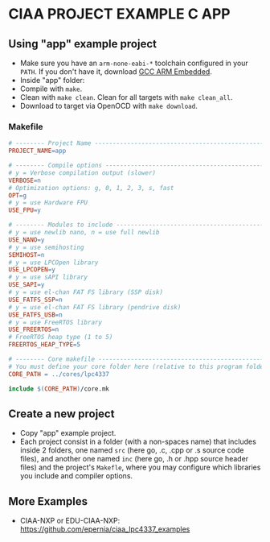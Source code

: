 # CIAA PROJECT EXAMPLE C APP

## Using "app" example project
- Make sure you have an ```arm-none-eabi-*``` toolchain configured in your ```PATH```. If you don't have it, download [GCC ARM Embedded](https://developer.arm.com/open-source/gnu-toolchain/gnu-rm).
- Inside "app" folder:
- Compile with ```make```.
- Clean with ```make clean```. Clean for all targets with ```make clean_all```.
- Download to target via OpenOCD with ```make download```.

### Makefile

```makefile
# -------- Project Name ------------------------------------------------------
PROJECT_NAME=app

# -------- Compile options ---------------------------------------------------
# y = Verbose compilation output (slower)
VERBOSE=n
# Optimization options: g, 0, 1, 2, 3, s, fast
OPT=g
# y = use Hardware FPU
USE_FPU=y

# -------- Modules to include ----------------------------------------------
# y = use newlib nano, n = use full newlib
USE_NANO=y
# y = use semihosting
SEMIHOST=n
# y = use LPCOpen library
USE_LPCOPEN=y
# y = use sAPI library
USE_SAPI=y
# y = use el-chan FAT FS library (SSP disk)
USE_FATFS_SSP=n
# y = use el-chan FAT FS library (pendrive disk)
USE_FATFS_USB=n
# y = use FreeRTOS library
USE_FREERTOS=n
# FreeRTOS heap type (1 to 5)
FREERTOS_HEAP_TYPE=5

# -------- Core makefile -----------------------------------------------------
# You must define your core folder here (relative to this program folder)
CORE_PATH = ../cores/lpc4337

include $(CORE_PATH)/core.mk
```

## Create a new project
- Copy "app" example project.
- Each project consist in a folder (with a non-spaces name) that includes inside 2 folders, one named ```src``` (here go, .c, .cpp or .s source code files), and another one named ```inc``` (here go, .h or .hpp source header files) and the project's ```Makefle```, where you may configure which libraries you include and compiler options.

## More Examples
- CIAA-NXP or EDU-CIAA-NXP: https://github.com/epernia/ciaa_lpc4337_examples